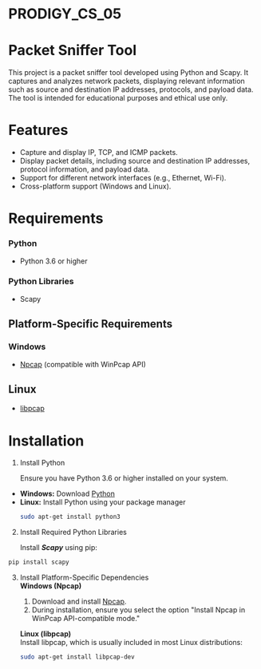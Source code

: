 # PRODIGY_CS_05
# Packet Sniffer Tool
This project is a packet sniffer tool developed using Python and Scapy. It captures and analyzes network packets, displaying relevant information such as source and destination IP addresses, protocols, and payload data. The tool is intended for educational purposes and ethical use only.

# Features
- Capture and display IP, TCP, and ICMP packets.
- Display packet details, including source and destination IP addresses, protocol information, and payload data.
- Support for different network interfaces (e.g., Ethernet, Wi-Fi).
- Cross-platform support (Windows and Linux).

# Requirements
### Python
- Python 3.6 or higher
### Python Libraries
- Scapy
## Platform-Specific Requirements
### Windows
- [Npcap](https://npcap.com/#download) (compatible with WinPcap API)
## Linux
- [libpcap](https://www.linuxfromscratch.org/blfs/view/svn/basicnet/libpcap.html)

# Installation
1. Install Python

    Ensure you have Python 3.6 or higher installed on your system.
- **Windows:** Download [Python](https://www.python.org/downloads/windowsA)
- **Linux:** Install Python using your package manager
  ``` bash
  sudo apt-get install python3
  ```
2. Install Required Python Libraries
 
    Install ***Scapy*** using pip:
  ```bash
  pip install scapy
  ```
3. Install Platform-Specific Dependencies    
   **Windows (Npcap)**
    1. Download and install [Npcap](https://npcap.com/#download).
    2. During installation, ensure you select the option "Install Npcap in WinPcap API-compatible mode."
       
   **Linux (libpcap)**      
      Install libpcap, which is usually included in most Linux distributions:
   ```bash
   sudo apt-get install libpcap-dev
   ```

   

